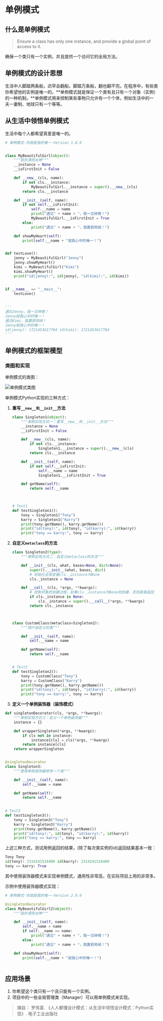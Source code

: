 # 单例模式

## 什么是单例模式

> Ensure a class has only one instance, and provide a global point of access to it.

确保一个类只有一个实例，并且提供一个访问它的全局方法。



## 单例模式的设计思想

生活中人脚踏两条船，迟早会翻船，脚踏万条船，翻也翻不完。在程序中，有些类你希望他的实例是唯一的。**单例模式就是保证一个类有且只有一个对象（实例）的一种机制。**单例模式用来控制某些事物只允许有一个个体，例如生活中的一夫一妻制、地球只有一个等等。



## 从生活中领悟单例模式

生活中每个人都希望真爱是唯一的。

```python
# 单例模式-你就是我的唯一-Version 1.0.0


class MyBeautifulGirl(object):
    """我的漂亮女神"""
    __instance = None
    __isFirstInit = False

    def __new__(cls, name):
        if not cls.__instance:
            MyBeautifulGirl.__instance = super().__new__(cls)
        return cls.__instance

    def __init__(self, name):
        if not self.__isFirstInit:
            self.__name = name
            print("遇见" + name + "，我一见钟情！")
            MyBeautifulGirl.__isFirstInit = True
        else:
            print("遇见" + name + "，我置若罔闻！")

    def showMyHeart(self):
        print(self.__name + "就我心中的唯一！")


def testLove():
    jenny = MyBeautifulGirl("Jenny")
    jenny.showMyHeart()
    kimi = MyBeautifulGirl("Kimi")
    kimi.showMyHeart()
    print("id(jenny):", id(jenny), "id(kimi):", id(kimi))


if __name__ == "__main__":
    testLove()
    
    
'''
遇见Jenny，我一见钟情！
Jenny就我心中的唯一！
遇见Kimi，我置若罔闻！
Jenny就我心中的唯一！
id(jenny): 1721453617784 id(kimi): 1721453617784
'''

```



## 单例模式的框架模型

### 类图和实现

单例模式的类图：

![单例模式类图](./imgs/singleton.png)

单例模式Python实现的三种方式：

1. **重写`__new__和__init__`方法**

   ```python
   class Singleton1(object):
       """单例实现方式一：重写__new__和__init__方法"""
       __instance = None
       __isFirstInit = False
   
       def __new__(cls, name):
           if not cls.__instance:
               Singleton1.__instance = super().__new__(cls)
           return cls.__instance
   
       def __init__(self, name):
           if not self.__isFirstInit:
               self.__name = name
               Singleton1.__isFirstInit = True
   
       def getName(self):
           return self.__name
   
    
   
   # Test1
   def testSingleton1():
       tony = Singleton1("Tony")
       karry = Singleton1("Karry")
       print(tony.getName(), karry.getName())
       print("id(tony):", id(tony), "id(karry):", id(karry))
       print("tony == karry:", tony == karry)
   ```

   

2. **自定义`metaclass`的方法**

   ```python
   class Singleton2(type):
       """单例实现方式二：自定义metaclass的方法"""
   
       def __init__(cls, what, bases=None, dict=None):
           super().__init__(what, bases, dict)
           # 初始化全局变量cls._instance为None
           cls._instance = None
   
       def __call__(cls, *args, **kwargs):
           # 控制对象的创建过程，如果cls._instance为None则创建，否则直接返回
           if cls._instance is None:
               cls._instance = super().__call__(*args, **kwargs)
           return cls._instance
   
   
   
   class CustomClass(metaclass=Singleton2):
       """用户自定义的类"""
   
       def __init__(self, name):
           self.__name = name
   
       def getName(self):
           return self.__name
   
   
   # Test2
   def testSingleton2():
       tony = CustomClass("Tony")
       karry = CustomClass("Karry")
       print(tony.getName(), karry.getName())
       print("id(tony):", id(tony), "id(karry):", id(karry))
       print("tony == karry:", tony == karry)
   ```

   

3. **定义一个单例装饰器（装饰模式）**

```python
def singletonDecorator(cls, *args, **kwargs):
    """单例实现方式三：定义一个单例装饰器"""
    instance = {}

    def wrapperSingleton(*args, **kwargs):
        if cls not in instance:
            instance[cls] = cls(*args, **kwargs)
        return instance[cls]
    return wrapperSingleton


@singletonDecorator
class Singleton3:
    """使用单例装饰器修饰一个类"""

    def __init__(self, name):
        self.__name = name

    def getName(self):
        return self.__name
 

# Test3
def testSingleton3():
    tony = Singleton3("Tony")
    karry = Singleton3("Karry")
    print(tony.getName(), karry.getName())
    print("id(tony):", id(tony), "id(karry):", id(karry))
    print("tony == karry:", tony == karry)
```



上述三种方式，测试用例返回的结果，(除了每次类实例的id)返回结果基本一致：

```python
Tony Tony
id(tony): 2314241524400 id(karry): 2314241524400
tony == karry: True
```

其中使用装饰器模式来实现单例模式，通用性非常高，在实际项目上用的非常多。

示例中使用装饰器模式实现：

``` python
# 单例模式-你就是我的唯一-Version 2.0.0

@singletonDecorator
class MyBeautifulGirl2(object):
    """我的漂亮女神"""

    def __init__(self, name):
        self.__name = name
        if self.__name == name:
            print("遇见" + name + "，我一见钟情！")
        else:
            print("遇见" + name + "，我置若罔闻！")

    def showMyHeart(self):
        print(self.__name + "就我心中的唯一！")
        
```





## 应用场景

1. 你希望这个类只有一个且只能有一个实例。
2. 项目中的一些全局管理类（Manager）可以用单例模式来实现。





> 摘自： 罗伟富. 《人人都懂设计模式：从生活中领悟设计模式：Python实现》. 电子工业出版社